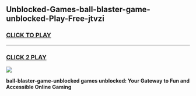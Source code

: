 
## Unblocked-Games-ball-blaster-game-unblocked-Play-Free-jtvzi
<h3>
<a href="https://premium76.site?title=ball-blaster-game-unblocked&ref=23A">CLICK TO PLAY</a></h3>
<hr>

<h3>
<a href="https://premium76.site?title=ball-blaster-game-unblocked&ref=23A">CLICK 2 PLAY</a>
  
</h3>

<a href="https://premium76.site?title=ball-blaster-game-unblocked&ref=23A"><img src="https://clearcache.store/games.png"></a>


**ball-blaster-game-unblocked games unblocked: Your Gateway to Fun and Accessible Online Gaming**
